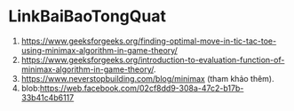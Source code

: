 # LinkBaiBaoTongQuat

1. https://www.geeksforgeeks.org/finding-optimal-move-in-tic-tac-toe-using-minimax-algorithm-in-game-theory/
2. https://www.geeksforgeeks.org/introduction-to-evaluation-function-of-minimax-algorithm-in-game-theory/.
3. https://www.neverstopbuilding.com/blog/minimax (tham khảo thêm).
4. blob:https://web.facebook.com/02cf8dd9-308a-47c2-b17b-33b41c4b6117
